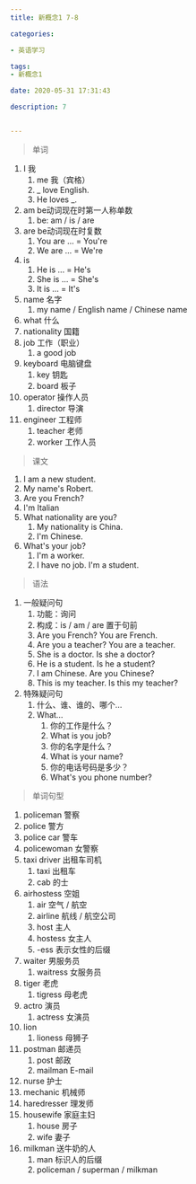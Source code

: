 ```yaml
---
title: 新概念1 7-8

categories: 

- 英语学习

tags: 
- 新概念1

date: 2020-05-31 17:31:43

description: 7


---
```


>单词

<!-- more -->

1. I 我
   1. me 我（宾格）
   2. _ love English.
   3. He loves _.
2. am  be动词现在时第一人称单数
   1. be:  am / is / are
3. are be动词现在时复数
   1. You are ... = You're
   2. We are ... = We're
4. is
   1. He is ... = He's
   2. She is ... = She's
   3. It is ... = It's
5. name 名字
   1. my name / English name / Chinese name
6. what 什么
7. nationality 国籍
8. job 工作（职业）
   1. a good job
9. keyboard 电脑键盘
   1. key 钥匙
   2. board 板子
10. operator 操作人员
    1. director 导演
11. engineer 工程师
    1. teacher 老师
    2. worker 工作人员

> 课文

1. I am a new student.
2. My name's Robert.
3. Are you French?
4. I'm Italian
5. What nationality are you?
   1. My nationality is China.
   2. I'm Chinese.
6. What's your job?
   1. I'm a worker.
   2. I have no job. I'm a student.

> 语法

1. 一般疑问句
   1. 功能：询问
   2. 构成：is / am / are 置于句前
   3. Are you French?  You are French.
   4. Are you a teacher? You are a teacher.
   5. She is a doctor. Is she a doctor?
   6. He is a student. Is he a student?
   7. I am Chinese. Are you Chinese?
   8. This is my teacher. Is this my teacher?
2. 特殊疑问句
   1. 什么、谁、谁的、哪个...
   2. What...
      1. 你的工作是什么？ 
      2. What is you job?
      3. 你的名字是什么？
      4. What is your name?
      5. 你的电话号码是多少？
      6. What's you phone number?

> 单词句型

1. policeman 警察
2. police 警方
3. police car 警车
4. policewoman 女警察
5. taxi driver 出租车司机
   1. taxi 出租车
   2. cab 的士
6. airhostess 空姐
   1. air 空气 / 航空
   2. airline 航线 / 航空公司
   3. host 主人
   4. hostess 女主人
   5. -ess 表示女性的后缀
7. waiter 男服务员
   1. waitress 女服务员
8. tiger 老虎
   1. tigress 母老虎
9. actro 演员
   1. actress 女演员
10. lion
    1. lioness 母狮子
11. postman 邮递员
    1. post 邮政
    2. mailman E-mail
12. nurse 护士
13. mechanic 机械师
14. haredresser 理发师
15. housewife 家庭主妇
    1. house 房子
    2. wife 妻子
16. milkman 送牛奶的人
    1. man 标识人的后缀
    2. policeman / superman / milkman